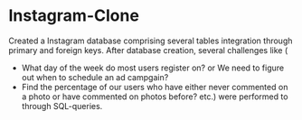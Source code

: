 # Instagram-Clone

Created a Instagram database comprising several tables integration through primary and foreign keys. After database creation, several challenges like (
- What day of the week do most users register on? or We need to figure out when to schedule an ad campgain?
- Find the percentage of our users who have either never commented on a photo or have commented on photos before? etc.)
  were performed to through SQL-queries.
